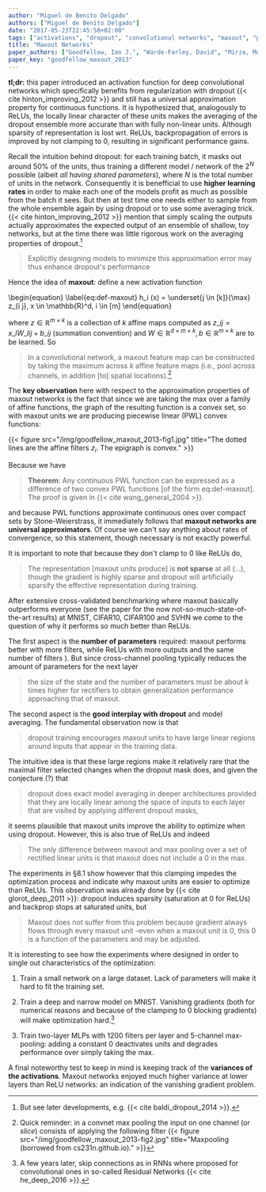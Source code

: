 ```yaml
---
author: "Miguel de Benito Delgado"
authors: ["Miguel de Benito Delgado"]
date: "2017-05-23T22:45:50+02:00"
tags: ["activations", "dropout", "convolutional networks", "maxout", "pooling"]
title: "Maxout Networks"
paper_authors: ["Goodfellow, Ian J.", "Warde-Farley, David", "Mirza, Mehdi", "Courville, Aaron", "Bengio, Yoshua"]
paper_key: "goodfellow_maxout_2013"
---
```


**tl;dr:** this paper introduced an activation function for deep
convolutional networks which specifically benefits from regularization
with dropout {{< cite hinton_improving_2012 >}} and still has a
universal approximation property for continuous functions. It is
hypothesized that, analogously to ReLUs, the locally linear character
of these units makes the averaging of the dropout ensemble more
accurate than with fully non-linear units. Although sparsity of
representation is lost wrt. ReLUs, backpropagation of errors is
improved by not clamping to 0, resulting in significant performance
gains.

Recall the intuition behind dropout: for each training batch, it masks
out around 50% of the units, thus training a different model / network
of the $2^N$ possible (albeit *all having shared parameters*), where
$N$ is the total number of units in the network. Consequently it is
benefficial to use **higher learning rates** in order to make each one
of the models profit as much as possible from the batch it sees. But
then at test time one needs either to sample from the whole ensemble
again by using dropout or to use some averaging trick. {{< cite
hinton_improving_2012 >}} mention that simply scaling the outputs
actually approximates the expected output of an ensemble of shallow,
toy networks, but at the time there was little rigorous work on the
averaging properties of dropout.[^1]

> Explicitly designing models to minimize this approximation error may
> thus enhance dropout's performance

Hence the idea of **maxout**: define a new activation function

\begin{equation} \label{eq:def-maxout} h\_i (x) = \underset{j \in
  [k]}{\max} z\_{i j}, x \in \mathbb{R}^d, i \in [m] \end{equation}

where $z \in \mathbb{R}^{m \times k}$ is a collection of $k$ affine
maps computed as $z\_{i j} = x\_l W\_{l i j} + b\_{i j}$ (summation
convention) and $W \in \mathbb{R}^{d \times m \times k}, b \in
\mathbb{R}^{m \times k}$ are to be learned. So

> In a convolutional network, a maxout feature map can be constructed
> by taking the maximum across $k$ affine feature maps (i.e., pool
> across channels, in addition [to] spatial locations).[^2]

The **key observation** here with respect to the approximation
properties of maxout networks is the fact that since we are taking the
max over a family of affine functions, the graph of the resulting
function is a convex set, so with maxout units we are producing
piecewise linear (PWL) convex functions:

{{< figure src="/img/goodfellow_maxout_2013-fig1.jpg"
           title="The dotted lines are the affine filters $z_i$. The epigraph is convex." >}}

Because we have

> **Theorem**: Any continuous PWL function can be expressed as a
> difference of two convex PWL functions [of the form
> eq:def-maxout]. The proof is given in {{< cite wang_general_2004 >}}.

and because PWL functions approximate continuous ones over compact
sets by Stone-Weierstrass, it immediately follows that **maxout
networks are universal approximators**. Of course we can't say
anything about rates of convergence, so this statement, though
necessary is not exactly powerful.

It is important to note that because they don't clamp to 0 like ReLUs
do,

> The representation [maxout units produce] is **not sparse** at all
> (…), though the gradient is highly sparse and dropout will
> artificially sparsify the effective representation during training.

After extensive cross-validated benchmarking where maxout basically
outperforms everyone (see the paper for the now
not-so-much-state-of-the-art results) at MNIST, CIFAR10, CIFAR100 and
SVHN we come to the question of why it performs so much better than
ReLUs.

The first aspect is the **number of parameters** required: maxout
performs better with more filters, while ReLUs with more outputs and
the same number of filters ). But since cross-channel pooling
typically reduces the amount of parameters for the next layer

> the size of the state and the number of parameters must be about $k$
> times higher for rectifiers to obtain generalization performance
> approaching that of maxout.

The second aspect is the **good interplay with dropout** and model
averaging. The fundamental observation now is that

> dropout training encourages maxout units to have large linear
> regions around inputs that appear in the training data.

The intuitive idea is that these large regions make it relatively rare
that the maximal filter selected changes when the dropout mask does,
and given the conjecture (?) that

> dropout does exact model averaging in deeper architectures provided
> that they are locally linear among the space of inputs to each layer
> that are visited by applying different dropout masks,

it seems plausible that maxout units improve the ability to optimize
when using dropout. However, this is also true of ReLUs and indeed

> The only difference between maxout and max pooling over a set of
> rectified linear units is that maxout does not include a 0 in the
> max.

The experiments in §8.1 show however that this clamping impedes the
optimization process and indicate why maxout units are easier to
optimize than ReLUs. This observation was already done by {{< cite
glorot_deep_2011 >}}: dropout induces sparsity (saturation at 0 for
ReLUs) and backprop stops at saturated units, but

> Maxout does not suffer from this problem because gradient always
> flows through every maxout unit –even when a maxout unit is 0, this
> 0 is a function of the parameters and may be adjusted.

It is interesting to see how the experiments where designed in order
to single out characteristics of the optimization:

1. Train a small network on a large dataset. Lack of parameters will
   make it hard to fit the training set.

2. Train a deep and narrow model on MNIST. Vanishing gradients (both
   for numerical reasons and because of the clamping to 0 blocking
   gradients) will make optimization hard.[^3]

3. Train two-layer MLPs with 1200 filters per layer and 5-channel
   max-pooling: adding a constant 0 deactivates units and degrades
   performance over simply taking the max.

A final noteworthy test to keep in mind is keeping track of the
**variances of the activations**. Maxout networks enjoyed much higher
variance at lower layers than ReLU networks: an indication of the
vanishing gradient problem.

[^1]: But see later developments, e.g. {{< cite baldi_dropout_2014 >}}.

[^2]: Quick reminder: in a convnet max pooling the input on one channel (or *slice*) consists of applying the following filter {{< figure src="/img/goodfellow_maxout_2013-fig2.jpg" title="Maxpooling (borrowed from cs231n.github.io)." >}}

[^3]: A few years later, skip connections as in RNNs where proposed for convolutional ones in so-called Residual Networks {{< cite he_deep_2016 >}}.
